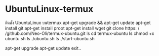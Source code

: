 # UbuntuLinux-termux
ติดตั้ง UbuntuLinux บนtermux
apt-get upgrade && apt-get update
apt-get install git
apt-get install proot
apt-get install wget
git clone https: / /github.com/Neo-Oli/termux-ubuntu.git
ls
cd termux-ubuntu
ls
chmod +x ubuntu.sh
ls
./ubuntu.sh
ls
./start-ubuntu.sh

apt-get upgrade
apt-get update
exit..
